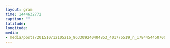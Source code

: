 ```yaml
---
layout: gram
time: 1444632772
caption: ""
latitude: 
longitude: 
media:
- media/posts/201510/12105216_963309240404853_401776519_n_17844544507000351.jpg
---
```

